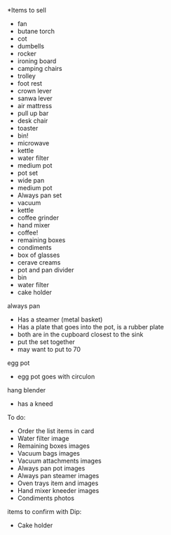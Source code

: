 \*Items to sell

- fan
- butane torch
- cot
- dumbells
- rocker
- ironing board
- camping chairs
- trolley
- foot rest
- crown lever
- sanwa lever
- air mattress
- pull up bar
- desk chair
- toaster
- bin!
- microwave
- kettle
- water filter
- medium pot
- pot set
- wide pan
- medium pot
- Always pan set
- vacuum
- kettle
- coffee grinder
- hand mixer
- coffee!
- remaining boxes
- condiments
- box of glasses
- cerave creams
- pot and pan divider
- bin
- water filter
- cake holder

always pan

- Has a steamer (metal basket)
- Has a plate that goes into the pot, is a rubber plate
- both are in the cupboard closest to the sink
- put the set together
- may want to put to 70

egg pot

- egg pot goes with circulon

hang blender

- has a kneed

To do:

- Order the list items in card
- Water filter image
- Remaining boxes images
- Vacuum bags images
- Vacuum attachments images
- Always pan pot images
- Always pan steamer images
- Oven trays item and images
- Hand mixer kneeder images
- Condiments photos

items to confirm with Dip:

- Cake holder
